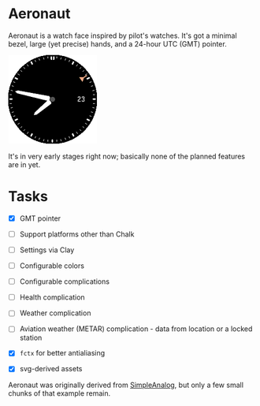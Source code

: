# Aeronaut

Aeronaut is a watch face inspired by pilot's watches. It's got a minimal bezel, large (yet precise) hands, and a 24-hour UTC (GMT) pointer.

![](aeronaut.png)

It's in very early stages right now; basically none of the planned features are in yet.

# Tasks

- [x] GMT pointer
- [ ] Support platforms other than Chalk
- [ ] Settings via Clay
- [ ] Configurable colors
- [ ] Configurable complications
- [ ] Health complication
- [ ] Weather complication
- [ ] Aviation weather (METAR) complication - data from location or a locked station
- [x] `fctx` for better antialiasing
- [x] svg-derived assets


Aeronaut was originally derived from [SimpleAnalog](https://github.com/pebble-examples/simple-analog/blob/master/LICENSE), but only a few small chunks of that example remain.

